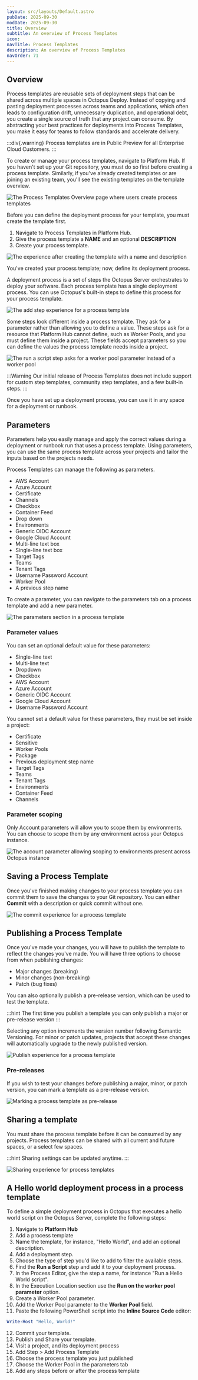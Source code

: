```yaml
---
layout: src/layouts/Default.astro
pubDate: 2025-09-30
modDate: 2025-09-30
title: Overview
subtitle: An overview of Process Templates
icon:
navTitle: Process Templates
description: An overview of Process Templates
navOrder: 71
---
```

## Overview

Process templates are reusable sets of deployment steps that can be shared across multiple spaces in Octopus Deploy. Instead of copying and pasting deployment processes across teams and applications, which often leads to configuration drift, unnecessary duplication, and operational debt, you create a single source of truth that any project can consume. By abstracting your best practices for deployments into Process Templates, you make it easy for teams to follow standards and accelerate delivery.

:::div{.warning}
Process templates are in Public Preview for all Enterprise Cloud Customers.
:::

To create or manage your process templates, navigate to Platform Hub. If you haven't set up your Git repository, you must do so first before creating a process template. Similarly, if you've already created templates or are joining an existing team, you'll see the existing templates on the template overview.

![The Process Templates Overview page where users create process templates](/docs/platform-hub/process-template-overview.png)

Before you can define the deployment process for your template, you must create the template first.

1. Navigate to Process Templates in Platform Hub.
2. Give the process template a **NAME** and an optional **DESCRIPTION**
3. Create your process template.

![The experience after creating the template with a name and description](/docs/platform-hub/process-template-first-creation.png)

You've created your process template; now, define its deployment process.

A deployment process is a set of steps the Octopus Server orchestrates to deploy your software. Each process template has a single deployment process. You can use Octopus's built-in steps to define this process for your process template.

![The add step experience for a process template](/docs/platform-hub/process-template-add-step.png)

Some steps look different inside a process template. They ask for a parameter rather than allowing you to define a value. These steps ask for a resource that Platform Hub cannot define, such as Worker Pools, and you must define them inside a project. These fields accept parameters so you can define the values the process template needs inside a project.

![The run a script step asks for a worker pool parameter instead of a worker pool](/docs/platform-hub/process-template-step-example.png)

:::Warning
Our initial release of Process Templates does not include support for custom step templates, community step templates, and a few built-in steps.
:::

Once you have set up a deployment process, you can use it in any space for a deployment or runbook.

## Parameters

Parameters help you easily manage and apply the correct values during a deployment or runbook run that uses a process template. Using parameters, you can use the same process template across your projects and tailor the inputs based on the projects needs.

Process Templates can manage the following as parameters.

- AWS Account
- Azure Account
- Certificate
- Channels
- Checkbox
- Container Feed
- Drop down
- Environments
- Generic OIDC Account
- Google Cloud Account
- Multi-line text box
- Single-line text box
- Target Tags
- Teams
- Tenant Tags
- Username Password Account
- Worker Pool
- A previous step name

To create a parameter, you can navigate to the parameters tab on a process template and add a new parameter.

![The parameters section in a process template](/docs/platform-hub/process-template-parameters.png)

### Parameter values

You can set an optional default value for these parameters:

- Single-line text
- Multi-line text
- Dropdown
- Checkbox
- AWS Account
- Azure Account
- Generic OIDC Account
- Google Cloud Account
- Username Password Account

You cannot set a default value for these parameters, they must be set inside a project:

- Certificate
- Sensitive
- Worker Pools
- Package
- Previous deployment step name
- Target Tags
- Teams
- Tenant Tags
- Environments
- Container Feed
- Channels

### Parameter scoping

Only Account parameters will allow you to scope them by environments. You can choose to scope them by any environment across your Octopus instance.

![The account parameter allowing scoping to environments present across Octopus instance](/docs/platform-hub/process-templates-account-scoping.png)

## Saving a Process Template

Once you've finished making changes to your process template you can commit them to save the changes to your Git repository. You can either **Commit** with a description or quick commit without one.

![The commit experience for a process template](/docs/platform-hub/process-templates-commit-experience.png)

## Publishing a Process Template

Once you've made your changes, you will have to publish the template to reflect the changes you've made. You will have three options to choose from when publishing changes:

- Major changes (breaking)
- Minor changes (non-breaking)
- Patch (bug fixes)

You can also optionally publish a pre-release version, which can be used to test the template.

:::hint
The first time you publish a template you can only publish a major or pre-release version
:::

Selecting any option increments the version number following Semantic Versioning. For minor or patch updates, projects that accept these changes will automatically upgrade to the newly published version.

![Publish experience for a process template](/docs/platform-hub/process-templates-publishing.png)

### Pre-releases

If you wish to test your changes before publishing a major, minor, or patch version, you can mark a template as a pre-release version.

![Marking a process template as pre-release](/docs/platform-hub/process-template-prerelease.png)

## Sharing a template

You must share the process template before it can be consumed by any projects. Process templates can be shared with all current and future spaces, or a select few spaces.

:::hint
Sharing settings can be updated anytime.
:::

![Sharing experience for process templates](/docs/platform-hub/process-template-sharing.png)

## A Hello world deployment process in a process template

To define a simple deployment process in Octopus that executes a hello world script on the Octopus Server, complete the following steps:

1. Navigate to **Platform Hub**
2. Add a process template
3. Name the template, for instance, "Hello World", and add an optional description.
4. Add a deployment step.
5. Choose the type of step you'd like to add to filter the available steps.
6. Find the **Run a Script** step and add it to your deployment process.
7. In the Process Editor, give the step a name, for instance "Run a Hello World script".
8. In the Execution Location section use the **Run on the worker pool parameter** option.
9. Create a Worker Pool parameter.
10. Add the Worker Pool parameter to the **Worker Pool** field.
11. Paste the following PowerShell script into the **Inline Source Code** editor:

```powershell
Write-Host "Hello, World!" 
```

12. Commit your template.
13. Publish and Share your template.
14. Visit a project, and its deployment process
15. Add Step > Add Process Template
16. Choose the process template you just published
17. Choose the Worker Pool in the parameters tab
18. Add any steps before or after the process template
